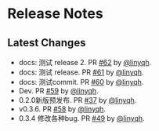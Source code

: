 # Release Notes

## Latest Changes

* docs: 测试 release 2. PR [#62](https://github.com/linyqh/NarratoAI/pull/62) by [@linyqh](https://github.com/linyqh).
* docs: 测试 release. PR [#61](https://github.com/linyqh/NarratoAI/pull/61) by [@linyqh](https://github.com/linyqh).
* docs: 测试commit. PR [#60](https://github.com/linyqh/NarratoAI/pull/60) by [@linyqh](https://github.com/linyqh).
* Dev. PR [#59](https://github.com/linyqh/NarratoAI/pull/59) by [@linyqh](https://github.com/linyqh).
* 0.2.0新版预发布. PR [#37](https://github.com/linyqh/NarratoAI/pull/37) by [@linyqh](https://github.com/linyqh).
* v0.3.6. PR [#58](https://github.com/linyqh/NarratoAI/pull/58) by [@linyqh](https://github.com/linyqh).
* 0.3.4 修改各种bug. PR [#49](https://github.com/linyqh/NarratoAI/pull/49) by [@linyqh](https://github.com/linyqh).
